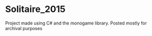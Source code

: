 # Solitaire_2015
Project made using C# and the monogame library. Posted mostly for archival purposes
